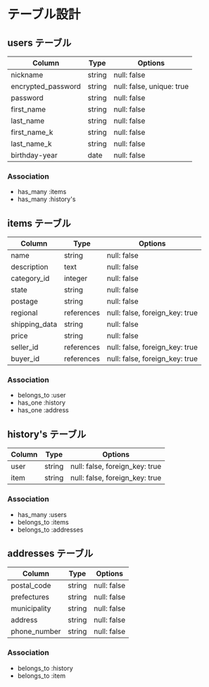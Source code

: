 # テーブル設計

## users テーブル

| Column             | Type   | Options                  |
|--------------------|--------|--------------------------|
| nickname           | string | null: false              |
| encrypted_password | string | null: false, unique: true|
| password           | string | null: false              |
| first_name         | string | null: false              |
| last_name          | string | null: false              |
| first_name_k       | string | null: false              |
| last_name_k        | string | null: false              |
| birthday-year      | date   | null: false              |

### Association

- has_many :items
- has_many :history's

## items テーブル

| Column        | Type       | Options                        |
|---------------|------------|--------------------------------|
| name          | string     | null: false                    |
| description   | text       | null: false                    |
| category_id   | integer    | null: false                    |
| state         | string     | null: false                    |
| postage       | string     | null: false                    |
| regional      | references | null: false, foreign_key: true |
| shipping_data | string     | null: false                    |
| price         | string     | null: false                    |
| seller_id     | references | null: false, foreign_key: true |
| buyer_id      | references | null: false, foreign_key: true |

### Association

- belongs_to :user
- has_one :history
- has_one :address

## history's テーブル

| Column | Type   | Options                        |
|--------|--------|--------------------------------|
| user   | string | null: false, foreign_key: true |
| item   | string | null: false, foreign_key: true |

### Association

- has_many :users
- belongs_to :items
- belongs_to :addresses

## addresses テーブル

| Column       | Type   | Options     |
|--------------|--------|-------------|
| postal_code  | string | null: false |
| prefectures  | string | null: false |
| municipality | string | null: false |
| address      | string | null: false |
| phone_number | string | null: false |

### Association

- belongs_to :history
- belongs_to :item